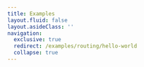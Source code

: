 ```yaml
---
title: Examples
layout.fluid: false
layout.asideClass: ''
navigation:
  exclusive: true
  redirect: /examples/routing/hello-world
  collapse: true
---
```

